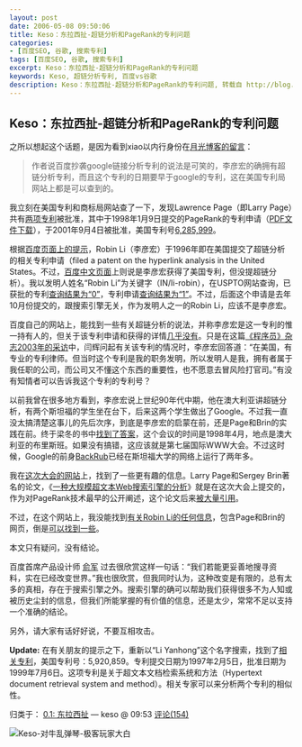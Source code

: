 ```yaml
---
layout: post
date: 2006-05-08 09:50:06
title: Keso：东拉西扯-超链分析和PageRank的专利问题
categories:
- [百度SEO, 谷歌, 搜索专利]
tags: [百度SEO, 谷歌, 搜索专利]
excerpt: Keso：东拉西扯-超链分析和PageRank的专利问题
keywords: Keso, 超链分析专利, 百度vs谷歌
description: Keso：东拉西扯-超链分析和PageRank的专利问题, 转载自 http://blog.donews.com/keso/archive/2006/05/08/860109.aspx
---
```


## Keso：东拉西扯-超链分析和PageRank的专利问题

之所以想起这个话题，是因为看到xiao以内行身份在[月光博客的留言](http://www.williamlong.info/archives/492.html#cmt2725)：

> 作者说百度抄袭google链接分析专利的说法是可笑的，李彦宏的确拥有超链分析专利，而且这个专利的日期要早于google的专利，这在美国专利局网站上都是可以查到的。

我立刻在美国专利和商标局网站查了一下，发现Lawrence Page（即Larry Page）共有[两项专利](http://patft1.uspto.gov/netacgi/nph-Parser?Sect1=PTO2&Sect2=HITOFF&u=%2Fnetahtml%2FPTO%2Fsearch-adv.htm&r=0&p=1&f=S&l=50&Query=in%2FPage-Lawrence&d=PTXT)被批准，其中于1998年1月9日提交的PageRank的专利申请（[PDF文件下载](http://keso.hb.googlepages.com/PageRank_Patent_Application.pdf)），于2001年9月4日被批准，美国专利号[6,285,999](http://patft.uspto.gov/netacgi/nph-Parser?patentnumber=6,285,999)。

根据[百度页面上的提示](http://www.baidu.com/about/en/management.html)，Robin Li（李彦宏）于1996年即在美国提交了超链分析的相关专利申请（filed a patent on the hyperlink analysis in the United States。不过，[百度中文页面](http://www.baidu.com/about/02.html)上则说是李彦宏获得了美国专利，但没提超链分析）。我以发明人姓名“Robin Li”为关键字（IN/li-robin），在USPTO网站查询，已获批的专利[查询结果为“0”](http://patft1.uspto.gov/netacgi/nph-Parser?Sect1=PTO2&Sect2=HITOFF&u=%2Fnetahtml%2FPTO%2Fsearch-adv.htm&r=0&p=1&f=S&l=50&Query=in%2Fli-robin&d=PTXT)，专利申请[查询结果为“1”](http://appft1.uspto.gov/netacgi/nph-Parser?Sect1=PTO2&Sect2=HITOFF&p=1&u=%2Fnetahtml%2FPTO%2Fsearch-bool.html&r=0&f=S&l=50&TERM1="robin+li"&FIELD1=&co1=AND&TERM2=&FIELD2=&d=PG01)。不过，后面这个申请是去年10月份提交的，跟搜索引擎无关，作为发明人之一的Robin Li，应该不是李彦宏。

百度自己的网站上，能找到一些有关超链分析的说法，并称李彦宏是这一专利的惟一持有人的，但关于该专利申请和获得的详情[几乎没有](javascript:void(0);/*1147051934206*/)。只是在这篇[《程序员》杂志2003年的采访](http://www.baidu.com/news/news/p20030311.html)中，闫辉问起有关该专利的情况时，李彦宏回答道：“在美国，有专业的专利律师。但当时这个专利是我的职务发明，所以发明人是我，拥有者属于我任职的公司，而公司又不懂这个东西的重要性，也不愿意去冒风险打官司。”有没有知情者可以告诉我这个专利的专利号？

以前我曾在很多地方看到，李彦宏说上世纪90年代中期，他在澳大利亚讲超链分析，有两个斯坦福的学生坐在台下，后来这两个学生做出了Google。不过我一直没太搞清楚这事儿的先后次序，到底是李彦宏的启蒙在前，还是Page和Brin的实践在前。终于梁冬的书中[找到了答案](http://post.baidu.com/f?kz=80757296#546638133)，这个会议的时间是1998年4月，地点是澳大利亚的布里斯班。如果没有搞错，这应该就是第七届国际WWW大会。不过这时候，Google的前身[BackRub](http://web.archive.org/web/19971210065417/http://backrub.stanford.edu/)已经在斯坦福大学的网络上运行了两年多。

我在[这次大会的网站](http://www7.scu.edu.au/)上，找到了一些更有趣的信息。Larry Page和Sergey Brin著名的论文，《[一种大规模超文本Web搜索引擎的分析](http://www7.scu.edu.au/1921/com1921.htm)》就是在这次大会上提交的，作为对PageRank技术最早的公开阐述，这个论文后来[被大量引用](http://www.google.com/search?q="The+Anatomy+of+a+Large-Scale+Hypertextual+Web+Search+Engine"&btnG=搜索)。

不过，在这个网站上，我没能找到[有关Robin Li的任何信息](http://www.google.com/search?q=robin+li+site%3Awww7.scu.edu.au&btnG=搜索)，包含Page和Brin的网页，倒是[可以找到一些](http://www.google.com/search?q=page+brin+site%3Awww7.scu.edu.au&btnG=搜索)。

本文只有疑问，没有结论。

百度首席产品设计师 [俞军](http://9238.net/) 过去很欣赏这样一句话：“我们若能更妥善地搜寻资料，实在已经改变世界。”我也很欣赏，但我同时认为，这种改变是有限的，总有太多的真相，存在于搜索引擎之外。搜索引擎的确可以帮助我们获得很多不为人知或被历史尘封的信息，但我们所能掌握的有价值的信息，还是太少，常常不足以支持一个准确的结论。

另外，请大家有话好好说，不要互相攻击。



**Update:** 在有关朋友的提示之下，重新以“Li Yanhong”这个名字搜索，找到了[相关专利](http://patft.uspto.gov/netacgi/nph-Parser?patentnumber=5,920,859)，美国专利号：5,920,859。专利提交日期为1997年2月5日，批准日期为1999年7月6日。这项专利是关于超文本文档检索系统和方法（Hypertext document retrieval system and method）。相关专家可以来分析两个专利的相似性。



归类于： [0.1: 东拉西扯](http://blog.donews.com/keso/archive/category/东拉西扯) — keso @ 09:53 [评论(154)](http://blog.donews.com/keso/archive/2006/05/08/860109.aspx#comments)


![Keso-对牛乱弹琴-极客玩家大白](https://pic.rmb.bdstatic.com/bjh/269716b26f8be27002d81b213a13037c.png)